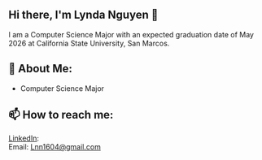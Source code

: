 ## Hi there, I'm Lynda Nguyen 👋
I am a Computer Science Major with an expected graduation date of May 2026 at California State University, San Marcos.

## 💬 About Me:
- Computer Science Major

## 📫 How to reach me:
[LinkedIn](https://www.linkedin.com/in/lynda-nguyen-537b63289/):  
Email: Lnn1604@gmail.com


<!--
**lyndann/lyndann** is a ✨ _special_ ✨ repository because its `README.md` (this file) appears on your GitHub profile.

Here are some ideas to get you started:

- 🔭 I’m currently working on ...
- 🌱 I’m currently learning ...
- 👯 I’m looking to collaborate on ...
- 🤔 I’m looking for help with ...
- 💬 Ask me about ...
- 📫 How to reach me: ...
- 😄 Pronouns: ...
- ⚡ Fun fact: ...
-->
